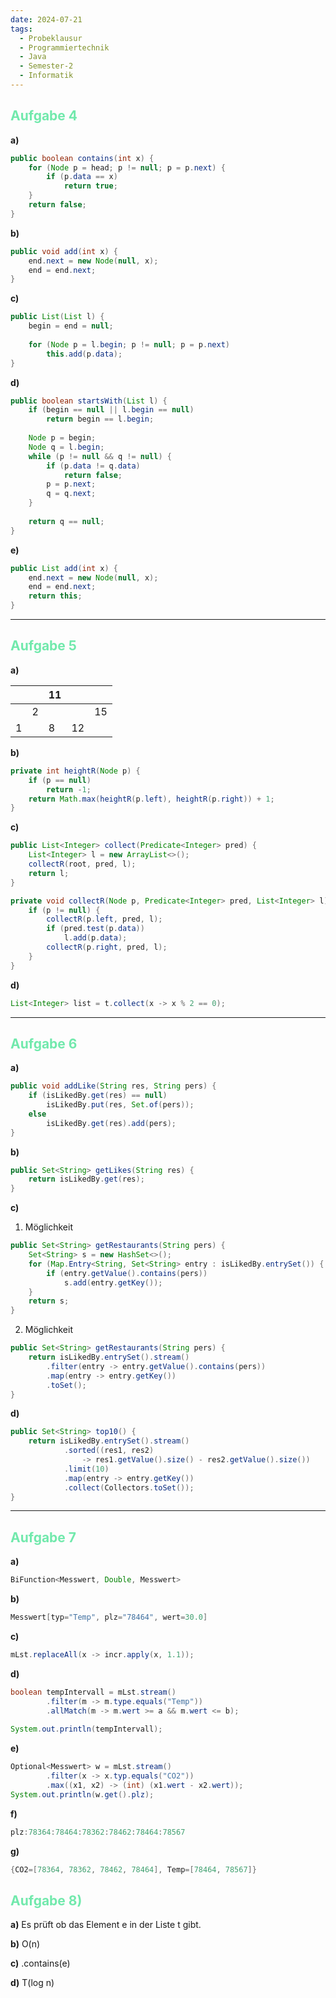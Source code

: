 ```yaml
---
date: 2024-07-21
tags:
  - Probeklausur
  - Programmiertechnik
  - Java
  - Semester-2
  - Informatik
---
```


## <font color="#71e9ac">Aufgabe 4</font>
**a)**
```java
public boolean contains(int x) {
	for (Node p = head; p != null; p = p.next) {
		if (p.data == x)
			return true;
	}
	return false;
}
```

**b)**
```java
public void add(int x) {
	end.next = new Node(null, x);
	end = end.next;
}
```

**c)**
```java
public List(List l) {
	begin = end = null;
	
	for (Node p = l.begin; p != null; p = p.next)
		this.add(p.data);
}
```

**d)**
```java
public boolean startsWith(List l) {
	if (begin == null || l.begin == null)
		return begin == l.begin;
		
	Node p = begin;
	Node q = l.begin;
	while (p != null && q != null) {
		if (p.data != q.data)
			return false;
		p = p.next;
		q = q.next;
	}
	
	return q == null;
}
```

**e)**
```java
public List add(int x) {
	end.next = new Node(null, x);
	end = end.next;
	return this;
}
```

---

## <font color="#71e9ac">Aufgabe 5</font>
**a)**

|     |     | 11  |     |     |
| --- | --- | --- | --- | --- |
|     | 2   |     |     | 15  |
| 1   |     | 8   | 12  |     |

**b)**
```java
private int heightR(Node p) {
	if (p == null)
		return -1; 
	return Math.max(heightR(p.left), heightR(p.right)) + 1;
}
```

**c)**
```java
public List<Integer> collect(Predicate<Integer> pred) {
	List<Integer> l = new ArrayList<>();
	collectR(root, pred, l);
	return l;
}

private void collectR(Node p, Predicate<Integer> pred, List<Integer> l) {
	if (p != null) {
		collectR(p.left, pred, l);
		if (pred.test(p.data))
			l.add(p.data);
		collectR(p.right, pred, l);
	}
}
```

**d)**
```java
List<Integer> list = t.collect(x -> x % 2 == 0);
```

---

## <font color="#71e9ac">Aufgabe 6</font>

**a)**
```java
public void addLike(String res, String pers) {
	if (isLikedBy.get(res) == null)
		isLikedBy.put(res, Set.of(pers));
	else
		isLikedBy.get(res).add(pers);
}
```

**b)**
```java
public Set<String> getLikes(String res) {
	return isLikedBy.get(res);
}
```

**c)**
1. Möglichkeit
```java
public Set<String> getRestaurants(String pers) {
	Set<String> s = new HashSet<>();
	for (Map.Entry<String, Set<String> entry : isLikedBy.entrySet()) {
		if (entry.getValue().contains(pers))
			s.add(entry.getKey());
	}
	return s;
}
```

2. Möglichkeit
```java
public Set<String> getRestaurants(String pers) {
	return isLikedBy.entrySet().stream()
		.filter(entry -> entry.getValue().contains(pers))
		.map(entry -> entry.getKey())
		.toSet();
}
```

**d)**
```java
public Set<String> top10() {
	return isLikedBy.entrySet().stream()
			.sorted((res1, res2) 
				-> res1.getValue().size() - res2.getValue().size())
			.limit(10)
			.map(entry -> entry.getKey())
			.collect(Collectors.toSet());
}
```

---

## <font color="#71e9ac">Aufgabe 7</font>
**a)**
```java
BiFunction<Messwert, Double, Messwert>
```
**b)**
```java
Messwert[typ="Temp", plz="78464", wert=30.0]
```
**c)**
```java
mLst.replaceAll(x -> incr.apply(x, 1.1));
```
**d)**
```java
boolean tempIntervall = mLst.stream()
		.filter(m -> m.type.equals("Temp"))
		.allMatch(m -> m.wert >= a && m.wert <= b);
		
System.out.println(tempIntervall);
```
**e)**
```java
Optional<Messwert> w = mLst.stream()
		.filter(x -> x.typ.equals("CO2"))
		.max((x1, x2) -> (int) (x1.wert - x2.wert));
System.out.println(w.get().plz);
```
**f)**
```java
plz:78364:78464:78362:78462:78464:78567
```
**g)**
```java
{CO2=[78364, 78362, 78462, 78464], Temp=[78464, 78567]}
```

## <font color="#71e9ac">Aufgabe 8)</font>
**a)**
Es prüft ob das Element e in der Liste t gibt.

**b)**
O(n)

**c)**
.contains(e)

**d)**
T(log n)



